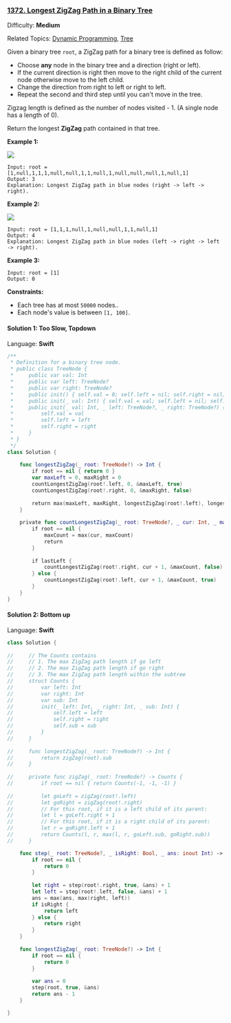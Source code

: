 ### [1372\. Longest ZigZag Path in a Binary Tree](https://leetcode.com/problems/longest-zigzag-path-in-a-binary-tree/)

Difficulty: **Medium**  

Related Topics: [Dynamic Programming](https://leetcode.com/tag/dynamic-programming/), [Tree](https://leetcode.com/tag/tree/)


Given a binary tree `root`, a ZigZag path for a binary tree is defined as follow:

*   Choose **any** node in the binary tree and a direction (right or left).
*   If the current direction is right then move to the right child of the current node otherwise move to the left child.
*   Change the direction from right to left or right to left.
*   Repeat the second and third step until you can't move in the tree.

Zigzag length is defined as the number of nodes visited - 1\. (A single node has a length of 0).

Return the longest **ZigZag** path contained in that tree.

**Example 1:**

**![](https://assets.leetcode.com/uploads/2020/01/22/sample_1_1702.png)**

```
Input: root = [1,null,1,1,1,null,null,1,1,null,1,null,null,null,1,null,1]
Output: 3
Explanation: Longest ZigZag path in blue nodes (right -> left -> right).
```

**Example 2:**

**![](https://assets.leetcode.com/uploads/2020/01/22/sample_2_1702.png)**

```
Input: root = [1,1,1,null,1,null,null,1,1,null,1]
Output: 4
Explanation: Longest ZigZag path in blue nodes (left -> right -> left -> right).
```

**Example 3:**

```
Input: root = [1]
Output: 0
```

**Constraints:**

*   Each tree has at most `50000` nodes..
*   Each node's value is between `[1, 100]`.


#### Solution 1: Too Slow, Topdown

Language: **Swift**

```swift
/**
 * Definition for a binary tree node.
 * public class TreeNode {
 *     public var val: Int
 *     public var left: TreeNode?
 *     public var right: TreeNode?
 *     public init() { self.val = 0; self.left = nil; self.right = nil; }
 *     public init(_ val: Int) { self.val = val; self.left = nil; self.right = nil; }
 *     public init(_ val: Int, _ left: TreeNode?, _ right: TreeNode?) {
 *         self.val = val
 *         self.left = left
 *         self.right = right
 *     }
 * }
 */
class Solution {
    
    func longestZigZag(_ root: TreeNode?) -> Int {
        if root == nil { return 0 }
        var maxLeft = 0, maxRight = 0
        countLongestZigZag(root!.left, 0, &maxLeft, true)
        countLongestZigZag(root!.right, 0, &maxRight, false)
        
        return max(maxLeft, maxRight, longestZigZag(root!.left), longestZigZag(root!.right))
    }
    
    private func countLongestZigZag(_ root: TreeNode?, _ cur: Int, _ maxCount: inout Int, _ lastLeft: Bool) {
        if root == nil { 
            maxCount = max(cur, maxCount)
            return 
        }
    
        if lastLeft {
            countLongestZigZag(root!.right, cur + 1, &maxCount, false)
        } else {
            countLongestZigZag(root!.left, cur + 1, &maxCount, true)
        }
    }
}
```

#### Solution 2: Bottom up

Language: **Swift**

```swift
class Solution {
    
//     // The Counts contains
//     // 1. The max ZigZag path length if go left
//     // 2. The max ZigZag path length if go right
//     // 3. The max ZigZag path length within the subtree
//     struct Counts {
//         var left: Int
//         var right: Int
//         var sub: Int
//         init(_ left: Int, _ right: Int, _ sub: Int) {
//             self.left = left
//             self.right = right
//             self.sub = sub
//         }
//     }
    
//     func longestZigZag(_ root: TreeNode?) -> Int {
//         return zigZag(root).sub
//     }
    
//     private func zigZag(_ root: TreeNode?) -> Counts {
//         if root == nil { return Counts(-1, -1, -1) }
        
//         let goLeft = zigZag(root!.left)
//         let goRight = zigZag(root!.right)
//         // For this root, if it is a left child of its parent:
//         let l = goLeft.right + 1   
//         // For this root, if it is a right child of its parent:
//         let r = goRight.left + 1
//         return Counts(l, r, max(l, r, goLeft.sub, goRight.sub))
//     }

    func step(_ root: TreeNode?, _ isRight: Bool, _ ans: inout Int) -> Int {
        if root == nil {
            return 0
        }
        
        let right = step(root!.right, true, &ans) + 1
        let left = step(root!.left, false, &ans) + 1
        ans = max(ans, max(right, left))
        if isRight {
            return left            
        } else {
            return right
        }
    }
    
    func longestZigZag(_ root: TreeNode?) -> Int {
        if root == nil {
            return 0
        }
        
        var ans = 0
        step(root, true, &ans)
        return ans - 1
    }

}
```
